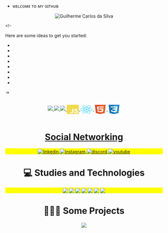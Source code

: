 * ᴡᴇʟᴄᴏᴍᴇ ᴛᴏ ᴍʏ ɢɪᴛʜᴜʙ



<div align="center">


<img   width="450" src="![f](https://user-images.githubusercontent.com/99884946/179120324-3419e867-8200-4ddb-a6d5-6461386bf3ad.gif)" alt="Guilherme Carlos da Silva" />
  




  
</div>





<!-


Here are some ideas to get you started:

- 
- 
- 
- 
- 
- 
- 
-
->


<br/>
<div align="center">
  <a href="https://github.com/PedroNB10">
  <img height="180em" src="https://github-readme-stats.vercel.app/api?username=PedroNB10&show_icons=true&theme=algolia&include_all_commits=true&count_private=true"/>
  <img height="180em" src="https://github-readme-stats.vercel.app/api/top-langs/?username=PedroNB10&layout=compact&langs_count=7&theme=algolia"/> 
  <img height="180em" src="https://github-profile-trophy.vercel.app/?username=PedroNB10&theme=algolia&no-frame=true&row=1&&margin-w=20&no-bg=true"/>
  <img align="center" alt="Pedro-Js" height="30" width="40" src="https://raw.githubusercontent.com/devicons/devicon/master/icons/javascript/javascript-plain.svg">
  <img align="center" alt="Pedro-React" height="30" width="40" src="https://raw.githubusercontent.com/devicons/devicon/master/icons/react/react-original.svg">
  <img align="center" alt="Pedro-HTML" height="30" width="40" src="https://raw.githubusercontent.com/devicons/devicon/master/icons/html5/html5-original.svg">
  <img align="center" alt="Pedro-CSS" height="30" width="40" src="https://raw.githubusercontent.com/devicons/devicon/master/icons/css3/css3-original.svg">
 
  
</div>
  
  <br/>
  
  <h1 align="center">                                                                                                                                                       
Social Networking </h1>
  
   
<p align="center" style="background:yellow">
<a href="https://www.linkedin.com/in/pedro-nogueira-barboza-2178ba211/" target="_blank">
</a>
<a href="https://www.linkedin.com/in/pedro-nogueira-barboza-2178ba211/" target="_blank">
  <img align="center" src="https://img.shields.io/badge/-LinkedIn-05122A?style=flat&logo=linkedin" alt="linkedin"/>
</a>
<a href="https://www.instagram.com/nogueira_dev/" target="_blank">
 <img align="center" src="https://img.shields.io/badge/-Instagram-05122A?style=flat&logo=instagram" alt="instagram"/>
</a>
  
  
   <a href="https://discordapp.com/users/690241156792975377/" target="_blank">
 <img align="center" src="https://img.shields.io/badge/-Discord-05122A?style=flat&logo=discord" alt="discord"/>
</a>
  
  <a href="https://www.youtube.com/channel/UCPhZgWJGIMvDvdOb0eDhk1w" target="_blank">
 <img align="center" src="https://img.shields.io/badge/-Youtube-05122A?style=flat&logo=youtube" alt="youtube"/>
</a>
  
</p>
  

  
<h1 align="center">                                                                                                                                                       
💻 Studies and Technologies </h1>
  
  <p align="center" style="background:yellow">
 <img align="center" src="https://img.shields.io/badge/-JavaScript-05122A?style=flat&logo=javascript"/>
 <img align="center" src="https://img.shields.io/badge/-HTML-05122A?style=flat&logo=HTML5"/>
   <img align="center" src="https://img.shields.io/badge/-CSS-05122A?style=flat&logo=CSS3&logoColor=1572B6"/>
   <img align="center" src="https://img.shields.io/badge/-React-05122A?style=flat&logo=react"/>
   <img align="center" src="https://img.shields.io/badge/-Git-05122A?style=flat&logo=git"/>
   <img align="center" src="https://img.shields.io/badge/-GitHub-05122A?style=flat&logo=github"/>
   <img align="center" src="https://img.shields.io/badge/-Visual%20Studio%20Code-05122A?style=flat&logo=visual-studio-code&logoColor=007ACC"/>

  </p>
<h1 align="center">👨🏼‍💻 Some Projects</h1>
  <div align="center">
  <a href="https://github.com/PedroNB10/DevClub-Projects" >
  <img align="center" src="https://github-readme-stats.vercel.app/api/pin/?username=PedroNB10&repo=DevClub-Projects&&theme=algolia"&theme=algolia"" />
</a>    
    
  </div>
  
